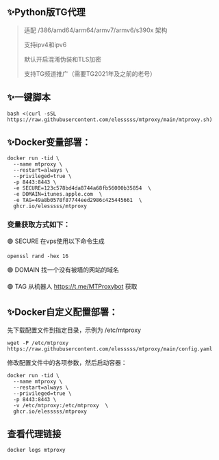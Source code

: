 ## ✨Python版TG代理

>适配 /386/amd64/arm64/armv7/armv6/s390x 架构
>
>支持ipv4和ipv6
>
>默认开启混淆伪装和TLS加密
>
>支持TG频道推广（需要TG2021年及之前的老号）

## ✨一键脚本
```
bash <(curl -sSL https://raw.githubusercontent.com/elesssss/mtproxy/main/mtproxy.sh)
```

## ✨Docker变量部署：
```
docker run -tid \
  --name mtproxy \
  --restart=always \
  --privileged=true \
  -p 8443:8443 \
  -e SECURE=123c578bd4da8744a68fb56000b35854  \
  -e DOMAIN=itunes.apple.com  \
  -e TAG=49a8b0578f87744eed2986c425445661  \
  ghcr.io/elesssss/mtproxy
```
### 变量获取方式如下：

🟢 SECURE 在vps使用以下命令生成
```
openssl rand -hex 16
```
🟢 DOMAIN 找一个没有被墙的网站的域名

🟢 TAG 从机器人 https://t.me/MTProxybot 获取

## ✨Docker自定义配置部署：

先下载配置文件到指定目录，示例为 /etc/mtproxy
```
wget -P /etc/mtproxy https://raw.githubusercontent.com/elesssss/mtproxy/main/config.yaml
```
修改配置文件中的各项参数，然后启动容器：
```
docker run -tid \
  --name mtproxy \
  --restart=always \
  --privileged=true \
  -p 8443:8443 \
  -v /etc/mtproxy:/etc/mtproxy  \
  ghcr.io/elesssss/mtproxy
```
## 查看代理链接
```
docker logs mtproxy
```
